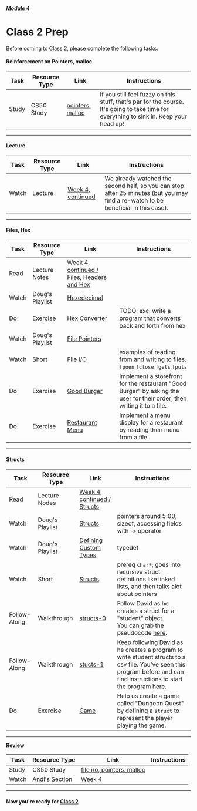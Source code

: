 ##### [Module 4](../../)  

# Class 2 Prep

Before coming to [Class 2](../class2), please complete the following tasks:

#### Reinforcement on Pointers, malloc
Task | Resource Type | Link | Instructions
-----|------|------|------
Study | CS50 Study | <a href="https://study.cs50.net/?toc=pointers,malloc" target="_blank">pointers, malloc</a> | If you still feel fuzzy on this stuff, that's par for the course. It's going to take time for everything to sink in. Keep your head up!

***

#### Lecture

Task | Resource Type | Link | Instructions
-----|------|------|------
 Watch  | Lecture | <a href="http://www.youtube.com/embed/uYiVtZHns-A?autoplay=1&rel=0&start=0" target="_blank">Week 4, continued</a> |  We already watched the second half, so you can stop after 25 minutes (but you may find a re-watch to be beneficial in this case).
***
#### Files, Hex

Task | Resource Type | Link | Instructions
-----|------|------|------
Read | Lecture Notes | <a href="http://cdn.cs50.net/2015/fall/lectures/4/w/notes4w/notes4w.html#files_headers_and_hex" target="_blank">Week 4, continued / Files, Headers and Hex</a>
Watch | Doug's Playlist | <a href="https://www.youtube.com/watch?v=nrFHGtGdOzA&list=PLhQjrBD2T383tGruv374_Yee84qbXeJjq" target="_blank">Hexedecimal</a>
Do | Exercise | [Hex Converter](../exercises) | TODO: exc: write a program that converts back and forth from hex
Watch | Doug's Playlist | <a href="https://www.youtube.com/watch?v=QOD2hHiHpn0&index=1&list=PLhQjrBD2T382ZqJSoJqAnX7dXVi5-YaRh" target="_blank">File Pointers</a> |
Watch | Short | <a href="https://www.youtube.com/watch?v=KwvObCA04dU&list=PLhQjrBD2T381pcj3Ph49iiDkrhZ9FHpHP" target="_blank">File I/O</a> | examples of reading from and writing to files. `fpoen` `fclose` `fgets` `fputs`
Do | Exercise | [Good Burger](../exercises/filewrite) | Implement a storefront for the restaurant "Good Burger" by asking the user for their order, then writing it to a file.
Do | Exercise | [Restaurant Menu](../exercises/restaurant-menus) | Implement a menu display for a restaurant by reading their menu from a file.
***
#### Structs

Task | Resource Type | Link | Instructions
-----|------|------|------
Read | Lecture Nodes | <a href="http://cdn.cs50.net/2015/fall/lectures/4/w/notes4w/notes4w.html#structs" target="_blank">Week 4, continued / Structs</a>
Watch | Doug's Playlist | <a href="https://www.youtube.com/watch?v=6RLxPdZ59y0&index=4&list=PLhQjrBD2T383tGruv374_Yee84qbXeJjq" target="_blank">Structs</a> | pointers around 5:00, sizeof, accessing fields with `->` operator
Watch | Doug's Playlist | <a href="https://www.youtube.com/watch?v=wgv4xH_tVgA&list=PLhQjrBD2T383tGruv374_Yee84qbXeJjq&index=5" target="_blank">Defining Custom Types</a> | typedef
Watch | Short | <a href="https://www.youtube.com/watch?v=EzRwP7NV0LM&index=7&list=PLhQjrBD2T381pcj3Ph49iiDkrhZ9FHpHP" target="_blank">Structs</a> | prereq `char*`; goes into recursive struct definitions like linked lists, and then talks alot about pointers
Follow-Along | Walkthrough | <a href="https://www.youtube.com/watch?v=yMvRqKmbRm4&list=PLhQjrBD2T382SQnebs5bf6BkngrHTbJKg&index=12" target="_blank">structs-0</a> | Follow David as he creates a struct for a "student" object.  <br>You can grab the pseudocode <a href="../../../../../../helpful-resources/modules/module-4.html#class-2-task-structs-0" target="_blank">here</a>.
Follow-Along | Walkthrough | <a href="https://www.youtube.com/watch?v=hZ2Fy-J8DwQ&index=13&list=PLhQjrBD2T382SQnebs5bf6BkngrHTbJKg" target="_blank">stucts-1</a> | Keep following David as he creates a program to write student structs to a csv file. You've seen this program before and can find instructions to start the program <a href="../../../../../../helpful-resources/modules/module-4.html#class-2-task-structs-1" target="_blank">here</a>.
Do | Exercise | [Game](../exercises/game) | Help us create a game called "Dungeon Quest" by defining a `struct` to represent the player playing the game.

***

**Review**

Task | Resource Type | Link | Instructions
-----|------|------|------
Study | CS50 Study | <a href="https://study.cs50.net/?toc=io,pointers,malloc" target="_blank">file i/o, pointers, malloc</a> |
Watch | Andi's Section | <a href="https://www.youtube.com/watch?v=hgJqcVcYCXU" target="_blank">Week 4</a> |
***
#### Now you're ready for [Class 2](../class2)

